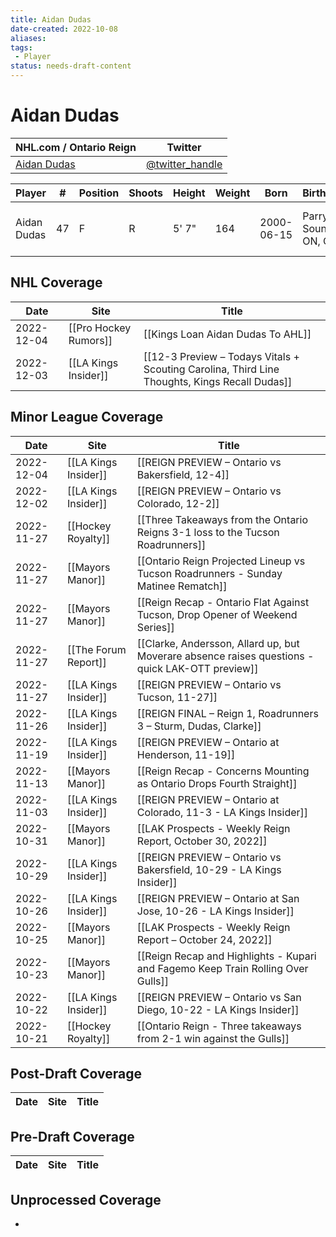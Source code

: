 ```yaml
---
title: Aidan Dudas
date-created: 2022-10-08
aliases: 
tags:
 - Player
status: needs-draft-content
---
```


# Aidan Dudas

NHL.com / Ontario Reign | Twitter
-|-
[Aidan Dudas](https://ontarioreign.com/roster/aidan-dudas) | [@twitter_handle](https://twitter.com/)

Player | \# | Position | Shoots | Height | Weight | Born | Birthplace | Draft 
-|-|-|-|-|-|-|-|-
Aidan Dudas | 47 | F | R | 5' 7" | 164 | 2000-06-15 | Parry Sound, ON, CAN | LAK 4th RD, 2018 (113th)



## NHL  Coverage
| Date       | Site                  | Title                                                                                         |
| ---------- | --------------------- | --------------------------------------------------------------------------------------------- |
| 2022-12-04 | [[Pro Hockey Rumors]] | [[Kings Loan Aidan Dudas To AHL]]                                                             |
| 2022-12-03 | [[LA Kings Insider]]  | [[12-3 Preview – Todays Vitals + Scouting Carolina, Third Line Thoughts, Kings Recall Dudas]] |



## Minor League Coverage
| Date       | Site                 | Title                                                                                           |
| ---------- | -------------------- | ----------------------------------------------------------------------------------------------- |
| 2022-12-04 | [[LA Kings Insider]] | [[REIGN PREVIEW – Ontario vs Bakersfield, 12-4]]                                                |
| 2022-12-02 | [[LA Kings Insider]] | [[REIGN PREVIEW – Ontario vs Colorado, 12-2]]                                                   |
| 2022-11-27 | [[Hockey Royalty]]   | [[Three Takeaways from the Ontario Reigns 3-1 loss to the Tucson Roadrunners]]                  |
| 2022-11-27 | [[Mayors Manor]]     | [[Ontario Reign Projected Lineup vs Tucson Roadrunners - Sunday Matinee Rematch]]               |
| 2022-11-27 | [[Mayors Manor]]     | [[Reign Recap - Ontario Flat Against Tucson, Drop Opener of Weekend Series]]                    |
| 2022-11-27 | [[The Forum Report]] | [[Clarke, Andersson, Allard up, but Moverare absence raises questions - quick LAK-OTT preview]] |
| 2022-11-27 | [[LA Kings Insider]] | [[REIGN PREVIEW – Ontario vs Tucson, 11-27]]                                                    |
| 2022-11-26 | [[LA Kings Insider]] | [[REIGN FINAL – Reign 1, Roadrunners 3 – Sturm, Dudas, Clarke]]                                 |
| 2022-11-19 | [[LA Kings Insider]] | [[REIGN PREVIEW – Ontario at Henderson, 11-19]]                                                 |
| 2022-11-13 | [[Mayors Manor]]     | [[Reign Recap - Concerns Mounting as Ontario Drops Fourth Straight]]                            |
| 2022-11-03 | [[LA Kings Insider]] | [[REIGN PREVIEW – Ontario at Colorado, 11-3 - LA Kings Insider]]                                |
| 2022-10-31 | [[Mayors Manor]]     | [[LAK Prospects - Weekly Reign Report, October 30, 2022]]                                       |
| 2022-10-29 | [[LA Kings Insider]] | [[REIGN PREVIEW – Ontario vs Bakersfield, 10-29 - LA Kings Insider]]                            |
| 2022-10-26 | [[LA Kings Insider]] | [[REIGN PREVIEW – Ontario at San Jose, 10-26 - LA Kings Insider]]                               |
| 2022-10-25 | [[Mayors Manor]]     | [[LAK Prospects - Weekly Reign Report – October 24, 2022]]                                      |
| 2022-10-23 | [[Mayors Manor]]     | [[Reign Recap and Highlights - Kupari and Fagemo Keep Train Rolling Over Gulls]]                |
| 2022-10-22 | [[LA Kings Insider]] | [[REIGN PREVIEW – Ontario vs San Diego, 10-22 - LA Kings Insider]]                              |
| 2022-10-21 | [[Hockey Royalty]]   | [[Ontario Reign - Three takeaways from 2-1 win against the Gulls]]               |



## Post-Draft Coverage
| Date | Site | Title |
| ---- | ---- | ----- |



## Pre-Draft Coverage
| Date | Site | Title |
| ---- | ---- | ----- |


## Unprocessed Coverage
- 

